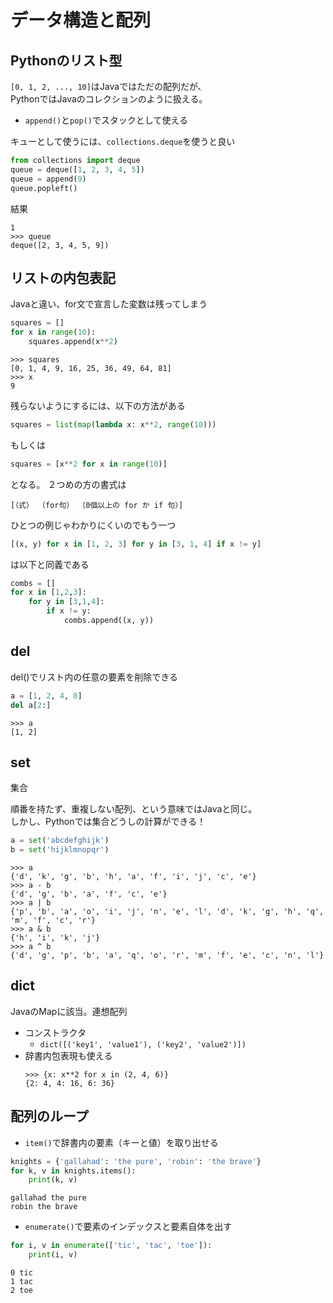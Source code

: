 # データ構造と配列

## Pythonのリスト型

`[0, 1, 2, ..., 10]`はJavaではただの配列だが、  
PythonではJavaのコレクションのように扱える。
- `append()`と`pop()`でスタックとして使える

キューとして使うには、`collections.deque`を使うと良い

```py
from collections import deque
queue = deque([1, 2, 3, 4, 5])
queue = append(9)
queue.popleft()
```

結果
```
1
>>> queue
deque([2, 3, 4, 5, 9])
```

## リストの内包表記

Javaと違い、for文で宣言した変数は残ってしまう

```py
squares = []
for x in range(10):
    squares.append(x**2)
```

```
>>> squares
[0, 1, 4, 9, 16, 25, 36, 49, 64, 81]
>>> x
9
```

残らないようにするには、以下の方法がある

```py
squares = list(map(lambda x: x**2, range(10)))
```

もしくは

```py
squares = [x**2 for x in range(10)]
```

となる。
２つめの方の書式は

```
[（式） （for句） （0個以上の for か if 句）]
```

ひとつの例じゃわかりにくいのでもう一つ

```py
[(x, y) for x in [1, 2, 3] for y in [3, 1, 4] if x != y]
```

は以下と同義である

```py
combs = []
for x in [1,2,3]:
    for y in [3,1,4]:
        if x != y:
            combs.append((x, y))
```

## del

del()でリスト内の任意の要素を削除できる
```py
a = [1, 2, 4, 8]
del a[2:]
```

```
>>> a
[1, 2]
```

## set

集合

順番を持たず、重複しない配列、という意味ではJavaと同じ。  
しかし、Pythonでは集合どうしの計算ができる！

```py
a = set('abcdefghijk')
b = set('hijklmnopqr')
```

```
>>> a
{'d', 'k', 'g', 'b', 'h', 'a', 'f', 'i', 'j', 'c', 'e'}
>>> a - b
{'d', 'g', 'b', 'a', 'f', 'c', 'e'}
>>> a | b
{'p', 'b', 'a', 'o', 'i', 'j', 'n', 'e', 'l', 'd', 'k', 'g', 'h', 'q', 'm', 'f', 'c', 'r'}
>>> a & b
{'h', 'i', 'k', 'j'}
>>> a ^ b
{'d', 'g', 'p', 'b', 'a', 'q', 'o', 'r', 'm', 'f', 'e', 'c', 'n', 'l'}
```

## dict

JavaのMapに該当。連想配列

- コンストラクタ
  - `dict([('key1', 'value1'), ('key2', 'value2')])`
- 辞書内包表現も使える
    ```
    >>> {x: x**2 for x in (2, 4, 6)}
    {2: 4, 4: 16, 6: 36}
    ```

## 配列のループ

- `item()`で辞書内の要素（キーと値）を取り出せる

```py
knights = {'gallahad': 'the pure', 'robin': 'the brave'}
for k, v in knights.items():
	print(k, v)
```

```
gallahad the pure
robin the brave
```

- `enumerate()`で要素のインデックスと要素自体を出す
  
```py
for i, v in enumerate(['tic', 'tac', 'toe']):
	print(i, v)
```

```
0 tic
1 tac
2 toe
```